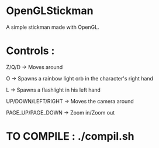 # OpenGLStickman
A simple stickman made with OpenGL.

# Controls :
Z/Q/D -> Moves around

O -> Spawns a rainbow light orb in the character's right hand

L -> Spawns a flashlight in his left hand

UP/DOWN/LEFT/RIGHT -> Moves the camera around

PAGE_UP/PAGE_DOWN -> Zoom in/Zoom out



# TO COMPILE : ./compil.sh
